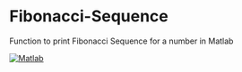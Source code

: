 # Fibonacci-Sequence
Function to print Fibonacci Sequence for a number in Matlab

[![Matlab](http://addons.mathworks.com/badges/github/sjain4/Fibonacci-Sequence/add.svg)](http://addons/installations/add?github=sjain4/Fibonacci-Sequence)
